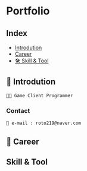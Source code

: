 # **Portfolio**
## **Index**
- [Introdution](#Introdution)
- [Career](#Career)
- [🛠 Skill & Tool](#Skill-&-Tool)

## 👦 Introdution
    👨‍💻 Game Client Programmer
### Contact
    📧 e-mail : roto219@naver.com

























## 💼 Career 

## Skill & Tool